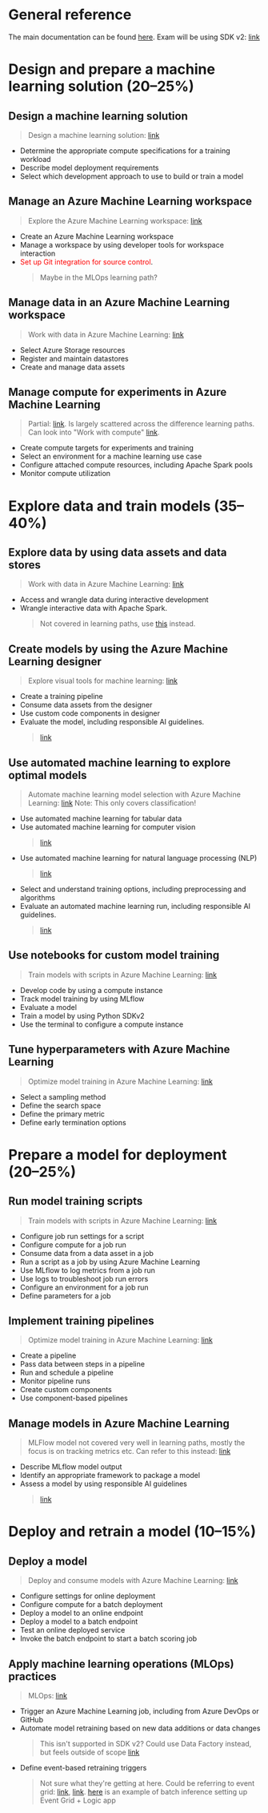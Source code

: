 # General reference
The main documentation can be found [here](https://learn.microsoft.com/en-us/azure/machine-learning/?view=azureml-api-2).
Exam will be using SDK v2: [link](https://trainingsupport.microsoft.com/en-us/mcp/forum/all/dp-100-python-sdk-v1-or-v2/3a5d91ad-a94f-4f19-bcda-4aed74017242)
# Design and prepare a machine learning solution (20–25%)
## Design a machine learning solution
> Design a machine learning solution: [link](https://learn.microsoft.com/en-us/training/paths/design-machine-learning-solution/)
* Determine the appropriate compute specifications for a training workload
* Describe model deployment requirements
* Select which development approach to use to build or train a model
## Manage an Azure Machine Learning workspace
> Explore the Azure Machine Learning workspace: [link](https://learn.microsoft.com//en-us/training/paths/explore-azure-machine-learning-workspace/)
* Create an Azure Machine Learning workspace
* Manage a workspace by using developer tools for workspace interaction
* <span style="color:red">Set up Git integration for source control</span>.
  > Maybe in the MLOps learning path?
## Manage data in an Azure Machine Learning workspace
> Work with data in Azure Machine Learning: [link](https://learn.microsoft.com//en-us/training/paths/work-data-azure-machine-learning/)
* Select Azure Storage resources
* Register and maintain datastores
* Create and manage data assets
## Manage compute for experiments in Azure Machine Learning
> Partial: [link](https://learn.microsoft.com/en-us/training/modules/explore-azure-machine-learning-workspace-resources-assets/3-identify-resources). Is largely scattered across the difference learning paths.
Can look into "Work with compute" [link](https://microsoftlearning.github.io/mslearn-azure-ml/Instructions/04-Work-with-compute.html).
* Create compute targets for experiments and training
* Select an environment for a machine learning use case
* Configure attached compute resources, including Apache Spark pools
* Monitor compute utilization
# Explore data and train models (35–40%)
## Explore data by using data assets and data stores
> Work with data in Azure Machine Learning: [link](https://learn.microsoft.com//en-us/training/paths/work-data-azure-machine-learning/)
* Access and wrangle data during interactive development
* Wrangle interactive data with Apache Spark.
  > Not covered in learning paths, use [this](https://learn.microsoft.com/en-us/azure/machine-learning/interactive-data-wrangling-with-apache-spark-azure-ml?view=azureml-api-2) instead.
## Create models by using the Azure Machine Learning designer
> Explore visual tools for machine learning: [link](https://learn.microsoft.com/en-us/training/paths/create-no-code-predictive-models-azure-machine-learning/)
* Create a training pipeline
* Consume data assets from the designer
* Use custom code components in designer
* Evaluate the model, including responsible AI guidelines.
  > [link](https://learn.microsoft.com/en-us/azure/machine-learning/concept-responsible-ai)
## Use automated machine learning to explore optimal models
> Automate machine learning model selection with Azure Machine Learning: [link](https://learn.microsoft.com//en-us/training/paths/automate-machine-learning-model-selection-azure-machine-learning/)
Note: This only covers classification!
* Use automated machine learning for tabular data
* Use automated machine learning for computer vision
  > [link](https://learn.microsoft.com/en-us/azure/machine-learning/how-to-auto-train-image-models?view=azureml-api-2)
* Use automated machine learning for natural language processing (NLP)
  > [link](https://learn.microsoft.com/en-us/azure/machine-learning/how-to-auto-train-nlp-models?view=azureml-api-2)
* Select and understand training options, including preprocessing and algorithms
* Evaluate an automated machine learning run, including responsible AI guidelines.
  > [link](https://learn.microsoft.com/en-us/azure/machine-learning/concept-responsible-ai)
## Use notebooks for custom model training
> Train models with scripts in Azure Machine Learning: [link](https://learn.microsoft.com//en-us/training/paths/train-models-scripts-azure-machine-learning/)
* Develop code by using a compute instance
* Track model training by using MLflow
* Evaluate a model
* Train a model by using Python SDKv2
* Use the terminal to configure a compute instance
## Tune hyperparameters with Azure Machine Learning
> Optimize model training in Azure Machine Learning: [link](https://learn.microsoft.com//en-us/training/modules/perform-hyperparameter-tuning-azure-machine-learning-pipelines/)
* Select a sampling method
* Define the search space
* Define the primary metric
* Define early termination options
# Prepare a model for deployment (20–25%)
## Run model training scripts
> Train models with scripts in Azure Machine Learning: [link](https://learn.microsoft.com//en-us/training/paths/train-models-scripts-azure-machine-learning/)
* Configure job run settings for a script
* Configure compute for a job run
* Consume data from a data asset in a job
* Run a script as a job by using Azure Machine Learning
* Use MLflow to log metrics from a job run
* Use logs to troubleshoot job run errors
* Configure an environment for a job run
* Define parameters for a job
## Implement training pipelines
> Optimize model training in Azure Machine Learning: [link](https://learn.microsoft.com//en-us/training/paths/use-azure-machine-learning-pipelines-for-automation/)
* Create a pipeline
* Pass data between steps in a pipeline
* Run and schedule a pipeline
* Monitor pipeline runs
* Create custom components
* Use component-based pipelines
## Manage models in Azure Machine Learning
> MLFlow model not covered very well in learning paths, mostly the focus is on tracking metrics etc.
Can refer to this instead: [link](https://learn.microsoft.com/en-us/azure/machine-learning/concept-mlflow-models?view=azureml-api-2)
* Describe MLflow model output
* Identify an appropriate framework to package a model
* Assess a model by using responsible AI guidelines
  > [link](https://learn.microsoft.com/en-us/azure/machine-learning/concept-responsible-ai)
# Deploy and retrain a model (10–15%)
## Deploy a model
> Deploy and consume models with Azure Machine Learning: [link](https://learn.microsoft.com//en-us/training/paths/deploy-consume-models-azure-machine-learning/)
* Configure settings for online deployment
* Configure compute for a batch deployment
* Deploy a model to an online endpoint
* Deploy a model to a batch endpoint
* Test an online deployed service
* Invoke the batch endpoint to start a batch scoring job
## Apply machine learning operations (MLOps) practices
> MLOps: [link](https://learn.microsoft.com/en-us/training/paths/introduction-machine-learn-operations/)
* Trigger an Azure Machine Learning job, including from Azure DevOps or GitHub
* Automate model retraining based on new data additions or data changes
  > This isn't supported in SDK v2? Could use Data Factory instead, but feels outside of scope [link](https://learn.microsoft.com/en-us/azure/data-factory/how-to-create-event-trigger?tabs=data-factory)
* Define event-based retraining triggers
  > Not sure what they're getting at here. Could be referring to event grid: [link](https://learn.microsoft.com/en-us/azure/event-grid/overview?view=azureml-api-2), [link](https://learn.microsoft.com/en-us/training/modules/azure-event-grid/).
  [here](https://learn.microsoft.com/en-us/azure/machine-learning/how-to-use-event-grid-batch?view=azureml-api-2&tabs=cli) is an example of batch inference setting up Event Grid + Logic app
